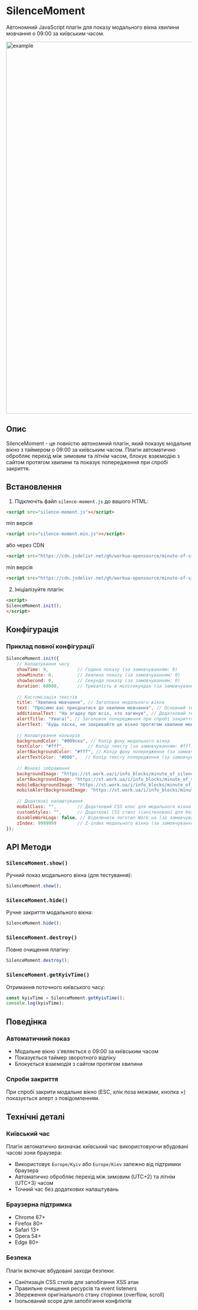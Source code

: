 # SilenceMoment

Автономний JavaScript плагін для показу модального вікна хвилини мовчання о 09:00 за київським часом.

<img width="1440" height="1009" alt="example" src="https://github.com/user-attachments/assets/df4aa14d-c273-4f8b-a3d8-2cba6996ce40" />

## Опис

SilenceMoment - це повністю автономний плагін, який показує модальне вікно з таймером о 09:00 за київським часом. Плагін автоматично обробляє перехід між зимовим та літнім часом, блокує взаємодію з сайтом протягом хвилини та показує попередження при спробі закриття.

## Встановлення

1. Підключіть файл `silence-moment.js` до вашого HTML:

```html
<script src="silence-moment.js"></script>
```

min версія
```html
<script src="silence-moment.min.js"></script>
```

або через CDN

```html
<script src="https://cdn.jsdelivr.net/gh/workua-opensource/minute-of-silence@v0.0.4/silence-moment.js"></script>
```

min версія
```html
<script src="https://cdn.jsdelivr.net/gh/workua-opensource/minute-of-silence@v0.0.4/silence-moment.min.js"></script>
```

2. Ініціалізуйте плагін:

```html
<script>
SilenceMoment.init();
</script>
```

## Конфігурація

### Приклад повної конфігурації

```javascript
SilenceMoment.init({
    // Налаштування часу
    showTime: 9,           // Година показу (за замовчуванням: 9)
    showMinute: 0,         // Хвилина показу (за замовчуванням: 0)
    showSecond: 0,         // Секунда показу (за замовчуванням: 0)
    duration: 60000,       // Тривалість в мілісекундах (за замовчуванням: 60000 = 1 хв)
    
    // Кастомізація текстів
    title: "Хвилина мовчання", // Заголовок модального вікна
    text: "Просимо вас приєднатися до хвилини мовчання", // Основний текст
    additionalText: "На згадку про всіх, хто загинув", // Додатковий текст
    alertTitle: "Увага!", // Заголовок попередження при спробі закриття
    alertText: "Будь ласка, не закривайте це вікно протягом хвилини мовчання", // Текст попередження при спробі закриття
    
    // Налаштування кольорів
    backgroundColor: "#009cea", // Колір фону модального вікна
    textColor: "#fff",         // Колір тексту (за замовчуванням: #fff)
    alertBackgroundColor: "#fff", // Колір фону попередження (за замовчуванням: #fff)
    alertTextColor: "#000",   // Колір тексту попередження (за замовчуванням: #000)
    
    // Фонові зображення
    backgroundImage: "https://st.work.ua/i/info_blocks/minute_of_silence/decor_lg.svg",      // Фонове зображення модалки (десктоп)
    alertBackgroundImage: "https://st.work.ua/i/info_blocks/minute_of_silence/decor_alert_lg.svg", // Фонове зображення попередження (десктоп)
    mobileBackgroundImage: "https://st.work.ua/i/info_blocks/minute_of_silence/decor_xs.svg", // Фонове зображення модалки (мобільні)
    mobileAlertBackgroundImage: "https://st.work.ua/i/info_blocks/minute_of_silence/decor_alert_xs.svg", // Фонове зображення попередження (мобільні)
    
    // Додаткові налаштування
    modalClass: "",        // Додатковий CSS клас для модального вікна
    customStyles: "",      // Додаткові CSS стилі (санітизовані для безпеки)
    disableWorkLogo: false, // Відключити логотип Work.ua (за замовчуванням: false)
    zIndex: 9999999        // Z-index модального вікна (за замовчуванням: 9999999)
});
```

## API Методи

### `SilenceMoment.show()`
Ручний показ модального вікна (для тестування):

```javascript
SilenceMoment.show();
```

### `SilenceMoment.hide()`
Ручне закриття модального вікна:

```javascript
SilenceMoment.hide();
```

### `SilenceMoment.destroy()`
Повне очищення плагіну:

```javascript
SilenceMoment.destroy();
```

### `SilenceMoment.getKyivTime()`
Отримання поточного київського часу:

```javascript
const kyivTime = SilenceMoment.getKyivTime();
console.log(kyivTime);
```

## Поведінка

### Автоматичний показ
- Модальне вікно з'являється о 09:00 за київським часом
- Показується таймер зворотного відліку
- Блокується взаємодія з сайтом протягом хвилини

### Спроби закриття
При спробі закрити модальне вікно (ESC, клік поза межами, кнопка ×) показується алерт з повідомленням.

## Технічні деталі

### Київський час
Плагін автоматично визначає київський час використовуючи вбудовані часові зони браузера:
- Використовує `Europe/Kyiv` або `Europe/Kiev` залежно від підтримки браузера
- Автоматично обробляє перехід між зимовим (UTC+2) та літнім (UTC+3) часом
- Точний час без додаткових налаштувань

### Браузерна підтримка
- Chrome 67+
- Firefox 80+
- Safari 13+
- Opera 54+
- Edge 80+

### Безпека

Плагін включає вбудовані заходи безпеки:
- Санітизація CSS стилів для запобігання XSS атак
- Правильне очищення ресурсів та event listeners
- Збереження оригінального стану сторінки (overflow, scroll)
- Ізольований scope для запобігання конфліктів
